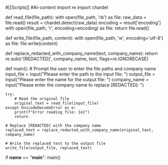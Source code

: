 #[[Scripts]] #AI-content
import re
import chardet

def read_file(file_path):
    with open(file_path, 'rb') as file:
        raw_data = file.read()
        result = chardet.detect(raw_data)
        encoding = result['encoding']
    with open(file_path, 'r', encoding=encoding) as file:
        return file.read()

def write_file(file_path, content):
    with open(file_path, 'w', encoding='utf-8') as file:
        file.write(content)

def replace_redacted_with_company_name(text, company_name):
    return re.sub(r'\[REDACTED\]', company_name, text, flags=re.IGNORECASE)

def main():
    # Prompt the user to enter the file paths and company name
    input_file = input("Please enter the path to the input file: ")
    output_file = input("Please enter the name for the output file: ")
    company_name = input("Please enter the company name to replace [REDACTED]: ")
    
    try:
        # Read the original file
        original_text = read_file(input_file)
    except UnicodeDecodeError as e:
        print(f"Error reading file: {e}")
        return
    
    # Replace [REDACTED] with the company name
    replaced_text = replace_redacted_with_company_name(original_text, company_name)
    
    # Write the replaced text to the output file
    write_file(output_file, replaced_text)

if __name__ == "__main__":
    main()
